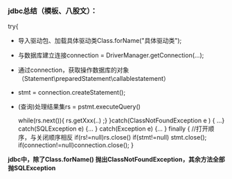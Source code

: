 ### jdbc总结（模板、八股文）：

try{

* 导入驱动包、加载具体驱动类Class.forName("具体驱动类");

* 与数据库建立连接connection = DriverManager.getConnection(...);

* 通过connection，获取操作数据库的对象（Statement\preparedStatement\callablestatement）

* stmt = connection.createStatement();

* (查询)处理结果集rs = pstmt.executeQuery()

  

  while(rs.next()){ rs.getXxx(..) ;}
  }catch(ClassNotFoundException e  )
  { ...}
  catch(SQLException e)
  {...
  }
  catch(Exception e)
  {...
  }
  finally
  {
  	//打开顺序，与关闭顺序相反
  	if(rs!=null)rs.close()
  	if(stmt!=null) stmt.close();
  	if(connection!=null)connection.close();
  }

**jdbc中，除了Class.forName() 抛出ClassNotFoundException，其余方法全部抛SQLException**

